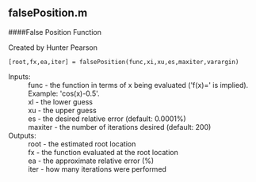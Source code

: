 falsePosition.m
---
####False Position Function

Created by Hunter Pearson

    [root,fx,ea,iter] = falsePosition(func,xi,xu,es,maxiter,varargin)
<dl>
    <dt>Inputs:</dt>
    <dd>func - the function in terms of x being evaluated ('f(x)=' is
    implied). Example: 'cos(x)-0.5'.</dd>
    <dd>xl - the lower guess</dd>
    <dd>xu - the upper guess</dd>
    <dd>es - the desired relative error (default: 0.0001%)</dd>
    <dd>maxiter - the number of iterations desired (default: 200)</dd>
    <dt>Outputs:</dt>
    <dd>root - the estimated root location</dd>
    <dd>fx - the function evaluated at the root location</dd>
    <dd>ea - the approximate relative error (%)</dd>
    <dd>iter - how many iterations were performed</dd>
</dl>
